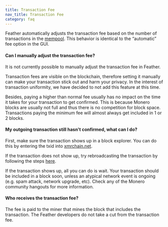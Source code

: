 ```yaml
---
title: Transaction Fee
nav_title: Transaction Fee
category: faq
---
```


Feather automatically adjusts the transaction fee based on the number of transactions in the [mempool](glossary). This behavior is identical to the “automatic” fee option in the GUI.

#### Can I manually adjust the transaction fee?

It is not currently possible to manually adjust the transaction fee in Feather.

Transaction fees are visible on the blockchain, therefore setting it manually can make your transaction stick out and harm your privacy. In the interest of transaction uniformity, we have decided to not add this feature at this time.

Besides, paying a higher than normal fee usually has no impact on the time it takes for your transaction to get confirmed. This is because Monero blocks are usually not full and thus there is no competition for block space. Transactions paying the minimum fee will almost always get included in 1 or 2 blocks.


#### My outgoing transaction still hasn't confirmed, what can I do?

First, make sure the transaction shows up in a block explorer. You can do this by entering the txid into [xmrchain.net](https://xmrchain.net).

If the transaction does not show up, try rebroadcasting the transaction by following the steps [here](failed-tx).

If the transaction shows up, all you can do is wait. Your transaction should be included in a block soon, unless an atypical network event is ongoing (e.g. spam attack, network upgrade, etc). Check any of the Monero community hangouts for more information.

#### Who receives the transaction fee?

The fee is paid to the miner that mines the block that includes the transaction. The Feather developers do not take a cut from the transaction fee.
